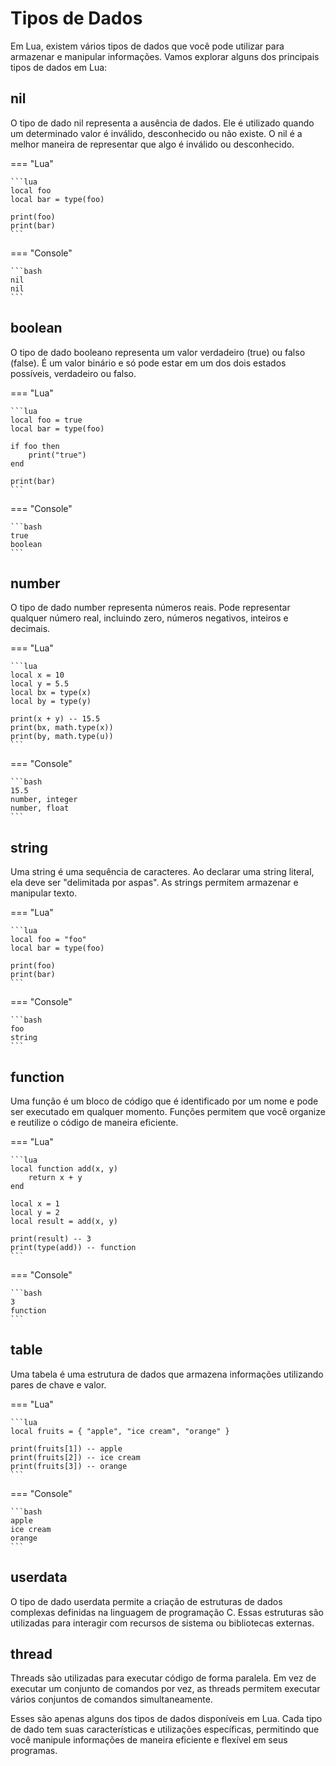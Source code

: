 # Tipos de Dados

Em Lua, existem vários tipos de dados que você pode utilizar para armazenar
e manipular informações. Vamos explorar alguns dos principais tipos de
dados em Lua:

## nil

O tipo de dado nil representa a ausência de dados. Ele é utilizado quando um
determinado valor é inválido, desconhecido ou não existe. O nil é a melhor
maneira de representar que algo é inválido ou desconhecido.

=== "Lua"

    ```lua
    local foo
    local bar = type(foo)

    print(foo)
    print(bar)
    ```

=== "Console"

    ```bash
    nil
    nil
    ```

## boolean

O tipo de dado booleano representa um valor verdadeiro (true) ou falso (false).
É um valor binário e só pode estar em um dos dois estados possíveis,
verdadeiro ou falso.

=== "Lua"

    ```lua
    local foo = true
    local bar = type(foo)

    if foo then
        print("true")
    end

    print(bar)
    ```

=== "Console"

    ```bash
    true
    boolean
    ```

## number

O tipo de dado number representa números reais. Pode representar qualquer
número real, incluindo zero, números negativos, inteiros e decimais.

=== "Lua"

    ```lua
    local x = 10
    local y = 5.5
    local bx = type(x)
    local by = type(y)

    print(x + y) -- 15.5
    print(bx, math.type(x))
    print(by, math.type(u))
    ```

=== "Console"

    ```bash
    15.5
    number, integer
    number, float
    ```

## string

Uma string é uma sequência de caracteres. Ao declarar uma string literal,
ela deve ser "delimitada por aspas". As strings permitem armazenar
e manipular texto.

=== "Lua"

    ```lua
    local foo = "foo"
    local bar = type(foo)

    print(foo)
    print(bar)
    ```

=== "Console"

    ```bash
    foo
    string
    ```

## function

Uma função é um bloco de código que é identificado por um nome e pode ser
executado em qualquer momento. Funções permitem que você organize e reutilize
o código de maneira eficiente.

=== "Lua"

    ```lua
    local function add(x, y)
        return x + y
    end

    local x = 1
    local y = 2
    local result = add(x, y)

    print(result) -- 3
    print(type(add)) -- function
    ```

=== "Console"

    ```bash
    3
    function
    ```

## table

Uma tabela é uma estrutura de dados que armazena informações utilizando pares
de chave e valor.

=== "Lua"

    ```lua
    local fruits = { "apple", "ice cream", "orange" }

    print(fruits[1]) -- apple
    print(fruits[2]) -- ice cream
    print(fruits[3]) -- orange
    ```

=== "Console"

    ```bash
    apple
    ice cream
    orange
    ```

## userdata

O tipo de dado userdata permite a criação de estruturas de dados complexas
definidas na linguagem de programação C. Essas estruturas são utilizadas para
interagir com recursos de sistema ou bibliotecas externas.

## thread

Threads são utilizadas para executar código de forma paralela. Em vez de
executar um conjunto de comandos por vez, as threads permitem executar vários
conjuntos de comandos simultaneamente.

Esses são apenas alguns dos tipos de dados disponíveis em Lua. Cada tipo de
dado tem suas características e utilizações específicas, permitindo que você
manipule informações de maneira eficiente e flexível em seus programas.
